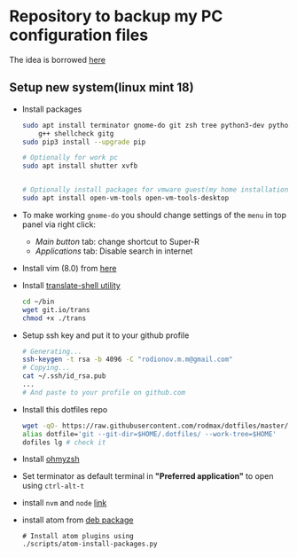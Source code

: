 # Repository to backup my PC configuration files
The idea is borrowed [here](https://developer.atlassian.com/blog/2016/02/best-way-to-store-dotfiles-git-bare-repo/)

## Setup new system(linux mint 18)
- Install packages
    ```bash
    sudo apt install terminator gnome-do git zsh tree python3-dev python3-venv python3-pip \
        g++ shellcheck gitg
    sudo pip3 install --upgrade pip

    # Optionally for work pc
    sudo apt install shutter xvfb


    # Optionally install packages for vmware guest(my home installation)
    sudo apt install open-vm-tools open-vm-tools-desktop
    ```
- To make working `gnome-do` you should change settings of the `menu` in top panel via right click:
    - *Main button* tab: change shortcut to Super-R
    - *Applications* tab: Disable search in internet
- Install vim (8.0) from [here](https://itsfoss.com/vim-8-release-install/)
- Install [translate-shell utility](https://github.com/soimort/translate-shell)
    ```bash
    cd ~/bin
    wget git.io/trans
    chmod +x ./trans
    ```

- Setup ssh key and put it to your github profile

    ```bash
    # Generating...
    ssh-keygen -t rsa -b 4096 -C "rodionov.m.m@gmail.com"
    # Copying...
    cat ~/.ssh/id_rsa.pub
    ...
    # And paste to your profile on github.com
    ```

- Install this dotfiles repo

    ```bash
    wget -qO- https://raw.githubusercontent.com/rodmax/dotfiles/master/scripts/dotfiles-install.sh | bash
    alias dotfile='git --git-dir=$HOME/.dotfiles/ --work-tree=$HOME'
    dofiles lg # check it
    ```

- Install [ohmyzsh](http://ohmyz.sh/)
- Set terminator as default terminal in **"Preferred application"** to open using `ctrl-alt-t`
- install  `nvm` and `node` [link](https://github.com/creationix/nvm)
- install atom from [deb package](https://atom.io)

    ```
    # Install atom plugins using
    ./scripts/atom-install-packages.py
    ```
